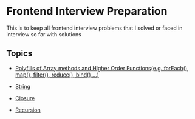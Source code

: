 # Frontend Interview Preparation

This is to keep all frontend interview problems that I solved or faced in interview so far with solutions

## Topics

- [Polyfills of Array methods and Higher Order Functions(e.g. forEach(), map(), filter(), reduce(), bind(),...)](https://github.com/sjsouvik/Frontend-Interview-Preparation/tree/main/polyfillsInJS)

- [String](https://github.com/sjsouvik/Frontend-Interview-Preparation/tree/main/problemsOnString)

- [Closure](https://github.com/sjsouvik/Frontend-Interview-Preparation/tree/main/closure)

- [Recursion](https://github.com/sjsouvik/Frontend-Interview-Preparation/tree/main/recursion)
